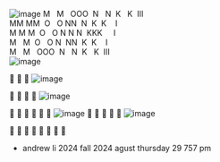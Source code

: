 ![image](https://github.com/user-attachments/assets/d4b9d4d4-ef5c-4b90-8a0f-791887de813e)
M   M   OOO  N   N  K   K  III <br>
MM MM  O   O NN  N  K  K    I  <br>
M M M  O   O N N N  KKK     I  <br>
M   M  O   O N  NN  K  K    I  <br>
M   M   OOO  N   N  K   K  III <br>
![image](https://github.com/user-attachments/assets/6d80b8df-ffd3-4be3-a84c-b4eceabf2a49)

:monkey:
:monkey:
:monkey:
![image](https://github.com/user-attachments/assets/1c266a1b-4a1e-4275-b621-381cc9cfc0a7)

:monkey:
:monkey:
:monkey:
:monkey:
![image](https://github.com/user-attachments/assets/c7bd5794-c642-495c-b8c9-4500495e9a67)

:monkey:
:monkey:
:monkey:
:monkey:
:monkey:
:monkey:
![image](https://github.com/user-attachments/assets/714eee71-c100-47af-acef-b673f5a04e7e)
:monkey:
:monkey:
:monkey:
:monkey:
:monkey:
![image](https://github.com/user-attachments/assets/6cd009df-55d3-40e9-a997-e9fae4016718)

:monkey:
:monkey:
:monkey:
:monkey:
:monkey:
:monkey:
:monkey:
:monkey:
- andrew li 2024 fall 2024 agust thursday 29 757 pm
